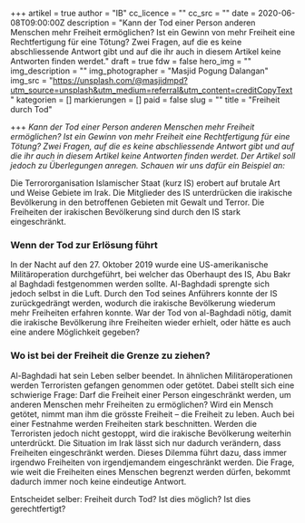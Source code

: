 +++
artikel = true
author = "IB"
cc_licence = ""
cc_src = ""
date = 2020-06-08T09:00:00Z
description = "Kann der Tod einer Person anderen Menschen mehr Freiheit ermöglichen? Ist ein Gewinn von mehr Freiheit eine Rechtfertigung für eine Tötung? Zwei Fragen, auf die es keine abschliessende Antwort gibt und auf die ihr auch in diesem Artikel keine Antworten finden werdet."
draft = true
fdw = false
hero_img = ""
img_description = ""
img_photographer = "Masjid Pogung Dalangan"
img_src = "https://unsplash.com/@masjidmpd?utm_source=unsplash&utm_medium=referral&utm_content=creditCopyText "
kategorien = []
markierungen = []
paid = false
slug = ""
title = "Freiheit durch Tod"

+++
_Kann der Tod einer Person anderen Menschen mehr Freiheit ermöglichen? Ist ein Gewinn von mehr Freiheit eine Rechtfertigung für eine Tötung? Zwei Fragen, auf die es keine abschliessende Antwort gibt und auf die ihr auch in diesem Artikel keine Antworten finden werdet. Der Artikel soll jedoch zu Überlegungen anregen. Schauen wir uns dafür ein Beispiel an:_

Die Terrororganisation Islamischer Staat (kurz IS) erobert auf brutale Art und Weise Gebiete im Irak. Die Mitglieder des IS unterdrücken die irakische Bevölkerung in den betroffenen Gebieten mit Gewalt und Terror. Die Freiheiten der irakischen Bevölkerung sind durch den IS stark eingeschränkt.

### **Wenn der Tod zur Erlösung führt**

In der Nacht auf den 27. Oktober 2019 wurde eine US-amerikanische Militäroperation durchgeführt, bei welcher das Oberhaupt des IS, Abu Bakr al Baghdadi festgenommen werden sollte. Al-Baghdadi sprengte sich jedoch selbst in die Luft. Durch den Tod seines Anführers konnte der IS zurückgedrängt werden, wodurch die irakische Bevölkerung wiederum mehr Freiheiten erfahren konnte. War der Tod von al-Baghdadi nötig, damit die irakische Bevölkerung ihre Freiheiten wieder erhielt, oder hätte es auch eine andere Möglichkeit gegeben?

### **Wo ist bei der Freiheit die Grenze zu ziehen?**

Al-Baghdadi hat sein Leben selber beendet. In ähnlichen Militäroperationen werden Terroristen gefangen genommen oder getötet. Dabei stellt sich eine schwierige Frage: Darf die Freiheit einer Person eingeschränkt werden, um anderen Menschen mehr Freiheiten zu ermöglichen? Wird ein Mensch getötet, nimmt man ihm die grösste Freiheit – die Freiheit zu leben. Auch bei einer Festnahme werden Freiheiten stark beschnitten. Werden die Terroristen jedoch nicht gestoppt, wird die irakische Bevölkerung weiterhin unterdrückt. Die Situation im Irak lässt sich nur dadurch verändern, dass Freiheiten eingeschränkt werden. Dieses Dilemma führt dazu, dass immer irgendwo Freiheiten von irgendjemandem eingeschränkt werden. Die Frage, wie weit die Freiheiten eines Menschen begrenzt werden dürfen, bekommt dadurch immer noch keine eindeutige Antwort.

Entscheidet selber: Freiheit durch Tod? Ist dies möglich? Ist dies gerechtfertigt?
